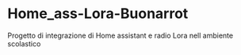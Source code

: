 # Home_ass-Lora-Buonarrot
Progetto di integrazione di Home assistant e radio Lora nell ambiente scolastico
